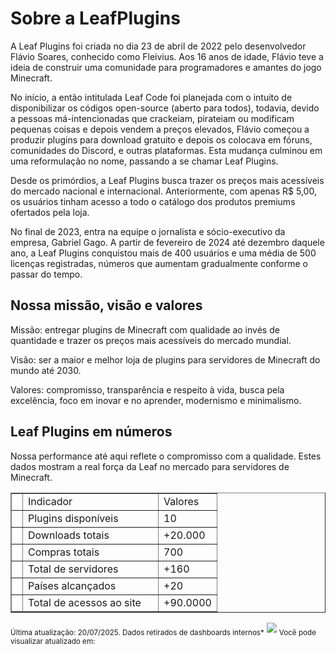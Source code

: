 # Sobre a LeafPlugins

<p>
    A Leaf Plugins foi criada no dia 23 de abril de 2022 pelo desenvolvedor Flávio Soares, conhecido como Fleivius. Aos 16 anos de idade, Flávio teve a ideia de construir uma comunidade para programadores e amantes do jogo Minecraft.
</p>

<p>
    No início, a então intitulada Leaf Code foi planejada com o intuito de disponibilizar os códigos open-source (aberto para todos), todavia, devido a pessoas má-intencionadas que crackeiam, pirateiam ou modificam pequenas coisas e depois vendem a preços elevados, Flávio começou a produzir plugins para download gratuito e depois os colocava em fóruns, comunidades do Discord, e outras plataformas. Esta mudança culminou em uma reformulação no nome, passando a se chamar Leaf Plugins.
</p>

<p>
    Desde os primórdios, a Leaf Plugins busca trazer os preços mais acessíveis do mercado nacional e internacional. Anteriormente, com apenas R$ 5,00, os usuários tinham acesso a todo o catálogo dos produtos premiums ofertados pela loja.
</p>

<p>
    No final de 2023, entra na equipe o jornalista e sócio-executivo da empresa, Gabriel Gago. A partir de fevereiro de 2024 até dezembro daquele ano, a Leaf Plugins conquistou mais de 400 usuários e uma média de 500 licenças registradas, números que aumentam gradualmente conforme o passar do tempo.
</p>

## Nossa missão, visão e valores

<p>
    Missão: entregar plugins de Minecraft com qualidade ao invés de quantidade e trazer os preços mais acessíveis do mercado mundial.
</p>

<p>
    Visão: ser a maior e melhor loja de plugins para servidores de Minecraft do mundo até 2030.
</p>

<p>
    Valores: compromisso, transparência e respeito à vida, busca pela excelência, foco em inovar e no aprender, modernismo e minimalismo. 
</p>

## Leaf Plugins em números

<p>
 Nossa performance até aqui reflete o compromisso com a qualidade. Estes dados mostram a real força da Leaf no mercado para servidores de Minecraft.
</p>

<tabs>
    <tab title="Visão Geral">
        <table width="400" style="header-row" border="false">
            <tr>
                <td width="1"></td>
                <td><control>Indicador</control></td>
                <td><control>Valores</control></td>
            </tr>
            <tr>
                <td width="1"></td>
                <td width="200"><control>Plugins disponíveis</control></td>
                <td>10</td>
            </tr>
            <tr>
                <td width="1"></td>
                <td><control>Downloads totais</control></td>
                <td>+20.000</td>
            </tr>
            <tr>
                <td width="1"></td>
                <td><control>Compras totais</control></td>
                <td>700</td>
            </tr>
            <tr>
                <td width="1"></td>
                <td><control>Total de servidores</control></td>
                <td>+160</td>
            </tr>
            <tr>
                <td width="1"></td>
                <td><control>Países alcançados</control></td>
                <td>+20</td>
            </tr>
            <tr>
                <td width="1"></td>
                <td><control>Total de acessos ao site</control></td>
                <td>+90.0000</td>
            </tr>
        </table>
        <sub><emphasis>Última atualização: 20/07/2025. Dados retirados de dashboards internos*</emphasis></sub>
    </tab>
    <tab title="Execução de plugins">
        <img src="leaf-graficos.png">
        <sub><emphasis>Você pode visualizar atualizado em: <a href="https://bstats.org/plugin/bukkit/LeafPlugins/20622"/></emphasis></sub>
    </tab>
</tabs>